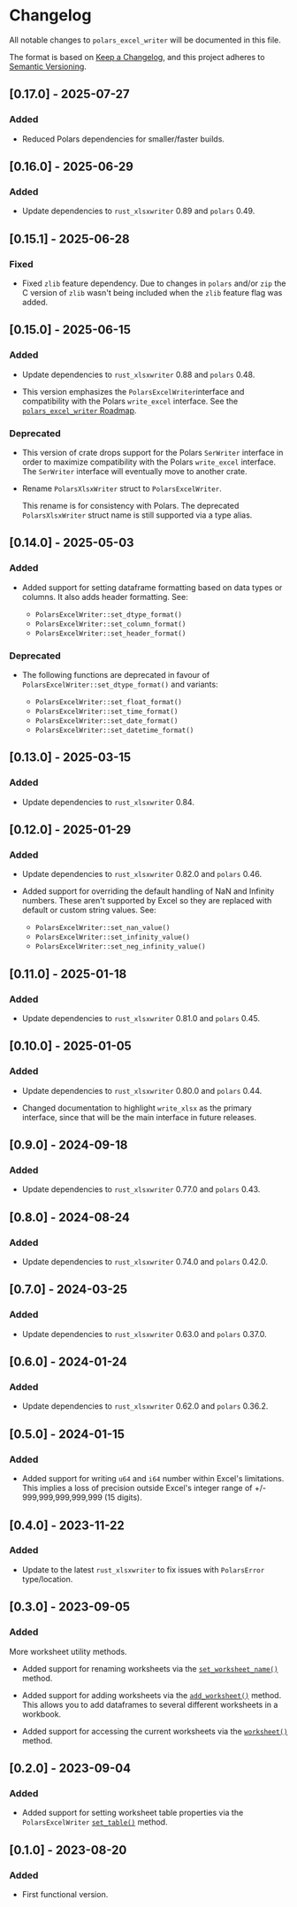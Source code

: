 # Changelog

All notable changes to `polars_excel_writer` will be documented in this file.

The format is based on [Keep a Changelog](https://keepachangelog.com/en/1.0.0/),
and this project adheres to [Semantic Versioning](https://semver.org/spec/v2.0.0.html).

## [0.17.0] - 2025-07-27

### Added

- Reduced Polars dependencies for smaller/faster builds.


## [0.16.0] - 2025-06-29

### Added

- Update dependencies to `rust_xlsxwriter` 0.89 and `polars` 0.49.


## [0.15.1] - 2025-06-28

### Fixed

- Fixed `zlib` feature dependency. Due to changes in `polars` and/or `zip` the C
  version of `zlib` wasn't being included when the `zlib` feature flag was
  added.


## [0.15.0] - 2025-06-15

### Added

- Update dependencies to `rust_xlsxwriter` 0.88 and `polars` 0.48.

- This version emphasizes the `PolarsExcelWriter`interface and compatibility
  with the Polars `write_excel` interface. See the [`polars_excel_writer`
  Roadmap].

[`polars_excel_writer` Roadmap]: https://github.com/jmcnamara/polars_excel_writer/issues/1

### Deprecated

- This version of crate drops support for the Polars `SerWriter` interface in
  order to maximize compatibility with the Polars `write_excel` interface. The
  `SerWriter` interface will eventually move to another crate.

- Rename `PolarsXlsxWriter` struct to `PolarsExcelWriter`.

  This rename is for consistency with Polars. The deprecated `PolarsXlsxWriter`
  struct name is still supported via a type alias.


## [0.14.0] - 2025-05-03

### Added

- Added support for setting dataframe formatting based on data types or columns.
  It also adds header formatting. See:

  - `PolarsExcelWriter::set_dtype_format()`
  - `PolarsExcelWriter::set_column_format()`
  - `PolarsExcelWriter::set_header_format()`

### Deprecated

- The following functions are deprecated in favour of
  `PolarsExcelWriter::set_dtype_format()` and variants:

  - `PolarsExcelWriter::set_float_format()`
  - `PolarsExcelWriter::set_time_format()`
  - `PolarsExcelWriter::set_date_format()`
  - `PolarsExcelWriter::set_datetime_format()`


## [0.13.0] - 2025-03-15

### Added

- Update dependencies to `rust_xlsxwriter` 0.84.


## [0.12.0] - 2025-01-29

### Added

- Update dependencies to `rust_xlsxwriter` 0.82.0 and `polars` 0.46.

- Added support for overriding the default handling of NaN and Infinity numbers.
  These aren't supported by Excel so they are replaced with default or custom
  string values. See:

  - `PolarsExcelWriter::set_nan_value()`
  - `PolarsExcelWriter::set_infinity_value()`
  - `PolarsExcelWriter::set_neg_infinity_value()`


## [0.11.0] - 2025-01-18

### Added

- Update dependencies to `rust_xlsxwriter` 0.81.0 and `polars` 0.45.


## [0.10.0] - 2025-01-05

### Added

- Update dependencies to `rust_xlsxwriter` 0.80.0 and `polars` 0.44.

- Changed documentation to highlight `write_xlsx` as the primary interface,
  since that will be the main interface in future releases.


## [0.9.0] - 2024-09-18

### Added

- Update dependencies to `rust_xlsxwriter` 0.77.0 and `polars` 0.43.


## [0.8.0] - 2024-08-24

### Added

- Update dependencies to `rust_xlsxwriter` 0.74.0 and `polars` 0.42.0.


## [0.7.0] - 2024-03-25

### Added

- Update dependencies to `rust_xlsxwriter` 0.63.0 and `polars` 0.37.0.


## [0.6.0] - 2024-01-24

### Added

- Update dependencies to `rust_xlsxwriter` 0.62.0 and `polars` 0.36.2.


## [0.5.0] - 2024-01-15

### Added

- Added support for writing `u64` and `i64` number within Excel's limitations.
  This implies a loss of precision outside Excel's integer range of +/-
  999,999,999,999,999 (15 digits).


## [0.4.0] - 2023-11-22

### Added

- Update to the latest `rust_xlsxwriter` to fix issues with `PolarsError` type/location.


## [0.3.0] - 2023-09-05

### Added

More worksheet utility methods.

- Added support for renaming worksheets via the [`set_worksheet_name()`] method.

- Added support for adding worksheets via the [`add_worksheet()`] method. This
  allows you to add dataframes to several different worksheets in a workbook.

- Added support for accessing the current worksheets via the [`worksheet()`] method.

[`set_worksheet_name()`]: https://docs.rs/polars_excel_writer/latest/polars_excel_writer/excel_writer/struct.PolarsExcelWriter.html#method.set_worksheet_name

[`add_worksheet()`]: https://docs.rs/polars_excel_writer/latest/polars_excel_writer/excel_writer/struct.PolarsExcelWriter.html#method.add_worksheet

[`worksheet()`]: https://docs.rs/polars_excel_writer/latest/polars_excel_writer/excel_writer/struct.PolarsExcelWriter.html#method.worksheet


## [0.2.0] - 2023-09-04

### Added

- Added support for setting worksheet table properties via the `PolarsExcelWriter`
  [`set_table()`] method.

[`set_table()`]: https://docs.rs/polars_excel_writer/latest/polars_excel_writer/excel_writer/struct.PolarsExcelWriter.html#method.set_table

## [0.1.0] - 2023-08-20

### Added

- First functional version.

